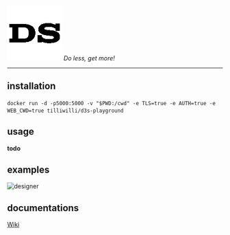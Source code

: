 ![alt text](packages/designer/public/favicon.gif) 
*Do less, get more!*

---

## installation
```docker run -d -p5000:5000 -v "$PWD:/cwd" -e TLS=true -e AUTH=true -e WEB_CWD=true tilliwilli/d3s-playground```

## usage
**todo**

## examples
![designer](docs/designer.png)

## documentations
[Wiki](https://github.com/thetilliwilli/d3s-preview/wiki)